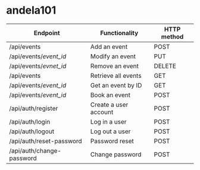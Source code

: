 # andela101

| Endpoint                  | Functionality         | HTTP method |
| ------------------------- | --------------------- | ----------- |
| /api/events               | Add an event          | POST        |
| /api/events/_event_id_    | Modify an event       | PUT         |
| /api/events/_evnet_id_    | Remove an event       | DELETE      |
| /api/events               | Retrieve all events   | GET         |
| /api/events/_event_id_    | Get an event by ID    | GET         |
| /api/events/_event_id_    | Book an event         | POST        |
| /api/auth/register        | Create a user account | POST        |
| /api/auth/login           | Log in a user         | POST        |
| /api/auth/logout          | Log out a user        | POST        |
| /api/auth/reset-password  | Password reset        | POST        |
| /api/auth/change-password | Change password       | POST        |
